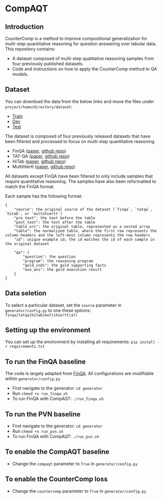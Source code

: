 # CompAQT

## Introduction
CounterComp is a method to improve compositional generalization for multi-step quantitative reasoning for question answering over tabular data. This repository contains:
* A dataset composed of multi-step quatitative reasoning samples from four previously published datasets.
* Code and instructions on how to apply the CounterComp method to QA models.

## Dataset
You can download the data from the below links and move the files under `project/home/directory/dataset`:
* [Train](https://drive.google.com/file/d/1VpiJyhndc-RzjBHRbG2xZTVOFrrPLmLg/view?usp=sharing)
* [Dev](https://drive.google.com/file/d/1DCitTop_SKVPgq5fekF8VtYWOR07UB3J/view?usp=sharing)
* [Test](https://drive.google.com/file/d/1gL4AzItN69WbsoycvmfIi_hHUoiiv3pX/view?usp=sharing)

The dataset is composed of four previously released datasets that have been filtered and processed to focus on multi-step quantitative reasoning.
* FinQA ([paper](https://aclanthology.org/2021.emnlp-main.300/), [github repo](https://github.com/czyssrs/finqa))
* TAT-QA ([paper](https://aclanthology.org/2021.acl-long.254.pdf), [github repo](https://github.com/NExTplusplus/TAT-QA))
* HiTab ([paper](https://arxiv.org/abs/2108.06712), [github repo](https://github.com/microsoft/HiTab))
* MultiHiertt ([paper](https://github.com/psunlpgroup/MultiHiertt), [github repo](https://aclanthology.org/2022.acl-long.454/))

All datasets except FinQA have been filtered to only include samples that require quantitative reasoning. The samples have also been reformatted to match the FinQA format. 

Each sample has the following format:
```
{
    "source": the original source of the dataset (`finqa`, `tatqa`, `hitab`, or `multihiertt`)
    "pre_text": the text before the table
    "post_text": the text after the table
    "table_ori": the original table, represented as a nested array
    "table": the normalized table, where the first row represents the column headers and the left-most column represents the row headers
    "id": unique example id; the id matches the id of each sample in the original dataset 

    "qa": {
        "question": the question
        "program": the reasoning program
        "gold_inds": the gold supporting facts
        "exe_ans": the gold execution result
    }
}
```

## Data seletion
To select a particular dataset, set the `source` parameter in `generator/config.py` to one these options: `finqa|tatqa|hitab|multihiertt|all`

## Setting up the environment
You can set up the environment by installing all requirements: `pip install -r requirements.txt`

## To run the FinQA baseline
The code is largely adapted from [FinQA](https://github.com/czyssrs/finqa). 
All configurations are modifiable within `generator/config.py`
* First navigate to the generator: `cd generator`
* Run `chmod +x run_finqa.sh`
* To run FinQA with CompAQT: `./run_finqa.sh`

## To run the PVN baseline
* First navigate to the generator: `cd generator`
* Run `chmod +x run_pvn.sh`
* To run FinQA with CompAQT: `./run_pvn.sh`

## To enable the CompAQT baseline
* Change the `compaqt` parameter to `True` in `generator/config.py`

## To enable the CounterComp loss
* Change the `countercomp` parameter to `True` in `generator/config.py`

